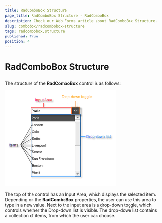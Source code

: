 ```yaml
---
title: RadComboBox Structure
page_title: RadComboBox Structure - RadComboBox
description: Check our Web Forms article about RadComboBox Structure.
slug: combobox/radcombobox-structure
tags: radcombobox,structure
published: True
position: 4
---
```


# RadComboBox Structure



## 

The structure of the **RadComboBox** control is as follows:

![ComboBox Structure](images/combobox_structure.png)

The top of the control has an Input Area, which displays the selected item. Depending on the **RadComboBox** properties, the user can use this area to type in a new value. Next to the input area is a drop-down toggle, which controls whether the Drop-down list is visible. The drop-down list contains a collection of items, from which the user can choose.
